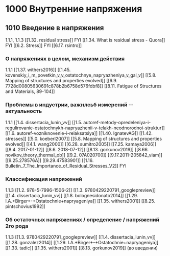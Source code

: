 # 1000 Внутренние напряжения
## 1010  Введение в напряжения
1.1.1, 1.1.3
[[1.32. residual stress]] FYI
[[1.34. What is residual stress  - Quora]] FYI
[[6.2. Stress]] FYI
[[6.17. rsintro]]


### О напряжениях в целом, механизм действия
1.1.1 
[[1.37. withers2016]]
[[1.45. kovenskiy_i_m_povetkin_v_v_ostatochnye_napryazheniya_v_gal_v]]
[[5.8. Mapping of structures and properties evolved]]
[[6.9. 7728d00805630691c878b2b6758d576fdbf8]]
[[8.11. Fatigue of Structures and Materials, 89-104]]

### Проблемы в индустрии, важнлсьб измерений -- актуальность
1.1.1 
[[1.4. dissertacia_lunin_vv]]
[[1.5. autoref-metody-opredeleniya-i-regulirovanie-ostatochnykh-napryazhenii-v-telakh-neodnorodnoi-struktur]]
[[1.6. autoref-vozniknovenie-i-relaksatsiya]]
[[1.40. IgnatevAG]]
[[1.42. stresses]]
[[5.0. koeberl2007]]
[[5.8. Mapping of structures and properties evolved]]
[[4.1. wang2000]]
[[6.28. sumitro2005]]
[[7.25. kamaya2006]]
[[8.4. 2017-01-12]]
[[8.6. 2018-07-12]]
[[8.13. gorkunov2019]]
[[8.66. novikov_theory_thermal_ob]]
[[9.2. 07A020700]]
[[9.17.2011-205842_viam]]
[[9.25.278576A]]
[[9.29.47583901]]
[[1.16. Bulletin_7_The_Importance_of_Residual_Stresses_V2]] FYI

### Классификация напряжений
1.1.3 
[[1.2. 978-5-7996-1506-2]]
[[1.3. 9780429220791_googlepreview]]
[[1.4. dissertacia_lunin_vv]]
[[1.8. bolognesidonato2014]]
[[1.29. I.A.+Birger+-+Ostatochnie+napryageniya]]
[[1.35. withers2001]]
[[8.25. pintschovius1992]]

### Об остаточных напряжениях / определение / напряжений 2го рода
1.1.3
[[1.3. 9780429220791_googlepreview]]
[[1.4. dissertacia_lunin_vv]]
[[1.28. gonzalez2014]]
[[1.29. I.A.+Birger+-+Ostatochnie+napryageniya]]
[[1.33. tadic]]
[[1.35. withers2001]]
[[8.13. gorkunov2019]] (во введении)

